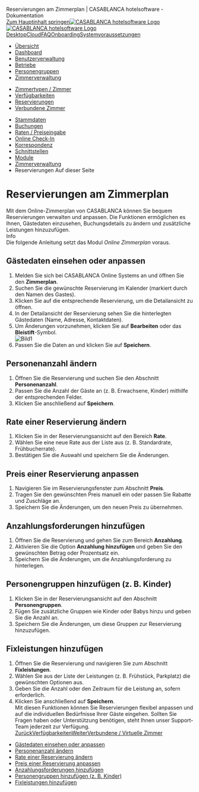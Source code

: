 Reservierungen am Zimmerplan | CASABLANCA hotelsoftware - Dokumentation  
[Zum Hauptinhalt springen](https://docs.casablanca.at/cloud/rooms/bookings/#__docusaurus_skipToContent_fallback)[![CASABLANCA hotelsoftware Logo](https://docs.casablanca.at/img/logo.png) ![CASABLANCA hotelsoftware Logo](https://docs.casablanca.at/img/Casablanca_LOGO_2022_neg.png)](https://docs.casablanca.at/) [Desktop](https://docs.casablanca.at/desktop/desktop/)[Cloud](https://docs.casablanca.at/cloud/cloud_systems/)[FAQ](https://docs.casablanca.at/faq)[Onboarding](https://docs.casablanca.at/onboarding/fiscalization)[Systemvoraussetzungen](https://docs.casablanca.at/system_requirements)  
* [Übersicht](https://docs.casablanca.at/cloud/cloud_systems/)
* [Dashboard](https://docs.casablanca.at/cloud/dashboard/)
* [Benutzerverwaltung](https://docs.casablanca.at/cloud/user_management/)
* [Betriebe](https://docs.casablanca.at/cloud/company/)
* [Personengruppen](https://docs.casablanca.at/cloud/person_groups/)
* [Zimmerverwaltung](https://docs.casablanca.at/cloud/rooms/)
+ [Zimmertypen / Zimmer](https://docs.casablanca.at/cloud/rooms/room_types/)
+ [Verfügbarkeiten](https://docs.casablanca.at/cloud/rooms/verfuegbarkeiten)
+ [Reservierungen](https://docs.casablanca.at/cloud/rooms/bookings/)
+ [Verbundene Zimmer](https://docs.casablanca.at/cloud/rooms/virtual_rooms/)
* [Stammdaten](https://docs.casablanca.at/cloud/main_data/)
* [Buchungen](https://docs.casablanca.at/cloud/bookings/)
* [Raten / Preiseingabe](https://docs.casablanca.at/cloud/raten/)
* [Online Check-In](https://docs.casablanca.at/cloud/online_checkin/)
* [Korrespondenz](https://docs.casablanca.at/cloud/online_corr/)
* [Schnittstellen](https://docs.casablanca.at/cloud/interfaces/)
* [Module](https://docs.casablanca.at/cloud/module/)  
* [Zimmerverwaltung](https://docs.casablanca.at/cloud/rooms/)
* Reservierungen
Auf dieser Seite

# Reservierungen am Zimmerplan  
Mit dem Online-Zimmerplan von CASABLANCA können Sie bequem Reservierungen verwalten und anpassen. Die Funktionen ermöglichen es Ihnen, Gästedaten einzusehen, Buchungsdetails zu ändern und zusätzliche Leistungen hinzuzufügen.  
Info  
Die folgende Anleitung setzt das Modul *Online Zimmerplan* voraus.

## Gästedaten einsehen oder anpassen[](https://docs.casablanca.at/cloud/rooms/bookings/#gästedaten-einsehen-oder-anpassen "Direkter Link zu Gästedaten einsehen oder anpassen")  
1. Melden Sie sich bei CASABLANCA Online Systems an und öffnen Sie den **Zimmerplan**.
2. Suchen Sie die gewünschte Reservierung im Kalender (markiert durch den Namen des Gastes).
3. Klicken Sie auf die entsprechende Reservierung, um die Detailansicht zu öffnen.
4. In der Detailansicht der Reservierung sehen Sie die hinterlegten Gästedaten (Name, Adresse, Kontaktdaten).
5. Um Änderungen vorzunehmen, klicken Sie auf **Bearbeiten** oder das **Bleistift**-Symbol.  
![Bild1](https://docs.casablanca.at/assets/images/Zimmerplan-a3be61303adf3b4979accf062fab7330.png "Zimmerplan")  
6. Passen Sie die Daten an und klicken Sie auf **Speichern**.

## Personenanzahl ändern[](https://docs.casablanca.at/cloud/rooms/bookings/#personenanzahl-ändern "Direkter Link zu Personenanzahl ändern")  
1. Öffnen Sie die Reservierung und suchen Sie den Abschnitt **Personenanzahl**.
2. Passen Sie die Anzahl der Gäste an (z. B. Erwachsene, Kinder) mithilfe der entsprechenden Felder.
3. Klicken Sie anschließend auf **Speichern**.

## Rate einer Reservierung ändern[](https://docs.casablanca.at/cloud/rooms/bookings/#rate-einer-reservierung-ändern "Direkter Link zu Rate einer Reservierung ändern")  
1. Klicken Sie in der Reservierungsansicht auf den Bereich **Rate**.
2. Wählen Sie eine neue Rate aus der Liste aus (z. B. Standardrate, Frühbucherrate).
3. Bestätigen Sie die Auswahl und speichern Sie die Änderungen.

## Preis einer Reservierung anpassen[](https://docs.casablanca.at/cloud/rooms/bookings/#preis-einer-reservierung-anpassen "Direkter Link zu Preis einer Reservierung anpassen")  
1. Navigieren Sie im Reservierungsfenster zum Abschnitt **Preis**.
2. Tragen Sie den gewünschten Preis manuell ein oder passen Sie Rabatte und Zuschläge an.
3. Speichern Sie die Änderungen, um den neuen Preis zu übernehmen.

## Anzahlungsforderungen hinzufügen[](https://docs.casablanca.at/cloud/rooms/bookings/#anzahlungsforderungen-hinzufügen "Direkter Link zu Anzahlungsforderungen hinzufügen")  
1. Öffnen Sie die Reservierung und gehen Sie zum Bereich **Anzahlung**.
2. Aktivieren Sie die Option **Anzahlung hinzufügen** und geben Sie den gewünschten Betrag oder Prozentsatz ein.
3. Speichern Sie die Änderungen, um die Anzahlungsforderung zu hinterlegen.

## Personengruppen hinzufügen (z. B. Kinder)[](https://docs.casablanca.at/cloud/rooms/bookings/#personengruppen-hinzufügen-z-b-kinder "Direkter Link zu Personengruppen hinzufügen (z. B. Kinder)")  
1. Klicken Sie in der Reservierungsansicht auf den Abschnitt **Personengruppen**.
2. Fügen Sie zusätzliche Gruppen wie Kinder oder Babys hinzu und geben Sie die Anzahl an.
3. Speichern Sie die Änderungen, um diese Gruppen zur Reservierung hinzuzufügen.

## Fixleistungen hinzufügen[](https://docs.casablanca.at/cloud/rooms/bookings/#fixleistungen-hinzufügen "Direkter Link zu Fixleistungen hinzufügen")  
1. Öffnen Sie die Reservierung und navigieren Sie zum Abschnitt **Fixleistungen**.
2. Wählen Sie aus der Liste der Leistungen (z. B. Frühstück, Parkplatz) die gewünschten Optionen aus.
3. Geben Sie die Anzahl oder den Zeitraum für die Leistung an, sofern erforderlich.
4. Klicken Sie anschließend auf **Speichern**.  
Mit diesen Funktionen können Sie Reservierungen flexibel anpassen und auf die individuellen Bedürfnisse Ihrer Gäste eingehen. Sollten Sie Fragen haben oder Unterstützung benötigen, steht Ihnen unser Support-Team jederzeit zur Verfügung.  
[ZurückVerfügbarkeiten](https://docs.casablanca.at/cloud/rooms/verfuegbarkeiten)[WeiterVerbundene / Virtuelle Zimmer](https://docs.casablanca.at/cloud/rooms/virtual_rooms/)  
* [Gästedaten einsehen oder anpassen](https://docs.casablanca.at/cloud/rooms/bookings/#gästedaten-einsehen-oder-anpassen)
* [Personenanzahl ändern](https://docs.casablanca.at/cloud/rooms/bookings/#personenanzahl-ändern)
* [Rate einer Reservierung ändern](https://docs.casablanca.at/cloud/rooms/bookings/#rate-einer-reservierung-ändern)
* [Preis einer Reservierung anpassen](https://docs.casablanca.at/cloud/rooms/bookings/#preis-einer-reservierung-anpassen)
* [Anzahlungsforderungen hinzufügen](https://docs.casablanca.at/cloud/rooms/bookings/#anzahlungsforderungen-hinzufügen)
* [Personengruppen hinzufügen (z. B. Kinder)](https://docs.casablanca.at/cloud/rooms/bookings/#personengruppen-hinzufügen-z-b-kinder)
* [Fixleistungen hinzufügen](https://docs.casablanca.at/cloud/rooms/bookings/#fixleistungen-hinzufügen)